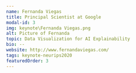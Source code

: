 ```yaml
---
name: Fernanda Viegas
title: Principal Scientist at Google
modal-id: 3
img: keynote\Fernanda Viegas.png
alt: Picture of Fernanda
topic: Data Visualization for AI Explainability
bio: --
website: http://www.fernandaviegas.com/
tags: keynote-neurips2020
featuredOrder: 3
---
```

